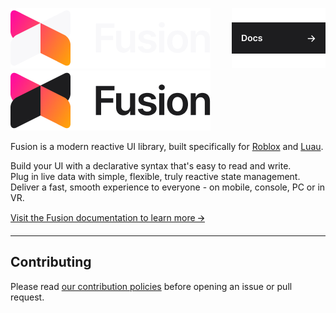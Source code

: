 [<img align="right" src="./doclink-dark-theme.png" alt="View docs">](https://elttob.github.io/Fusion/)

![Fusion logo](./logo-dark-theme.png#gh-dark-mode-only)
![Fusion logo](./logo-light-theme.png#gh-light-mode-only)

Fusion is a modern reactive UI library, built specifically for [Roblox](https://developer.roblox.com/) and [Luau](https://luau-lang.org/).

Build your UI with a declarative syntax that's easy to read and write.<br>
Plug in live data with simple, flexible, truly reactive state management.<br>
Deliver a fast, smooth experience to everyone - on mobile, console, PC or in VR.<br>

[Visit the Fusion documentation to learn more 🡪](https://elttob.github.io/Fusion/)

-----

## Contributing

Please read [our contribution policies](/CONTRIBUTING.md) before opening an issue or pull request.
